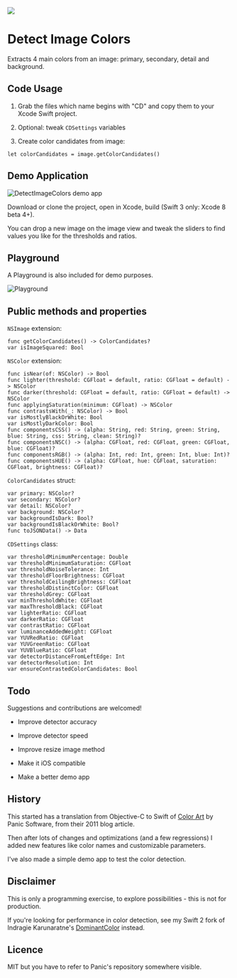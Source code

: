 ![](https://img.shields.io/badge/Swift-3-orange.svg?style=flat)

# Detect Image Colors

Extracts 4 main colors from an image: primary, secondary, detail and background.

## Code Usage

1. Grab the files which name begins with "CD" and copy them to your Xcode Swift project.

2. Optional: tweak `CDSettings` variables

3. Create color candidates from image:

```   
let colorCandidates = image.getColorCandidates()
```  

## Demo Application

![DetectImageColors demo app](https://www.evernote.com/shard/s89/sh/691456c3-1d2b-4b3c-8faf-2105af6bb380/e43f803817a7a7a2/res/2d53de18-7bc0-444a-adea-40bc2213e48d/skitch.png)

Download or clone the project, open in Xcode, build (Swift 3 only: Xcode 8 beta 4+).

You can drop a new image on the image view and tweak the sliders to find values you like for the thresholds and ratios.

## Playground

A Playground is also included for demo purposes.

![Playground](https://www.evernote.com/shard/s89/sh/f223b9ae-e80e-42e1-a5ea-84440b04d3d1/9c0807d8f4b67d31/res/c0740876-dc0d-4000-b10f-b277e71f4d40/skitch.png)

## Public methods and properties

`NSImage` extension:

    func getColorCandidates() -> ColorCandidates?
    var isImageSquared: Bool

`NSColor` extension:

    func isNear(of: NSColor) -> Bool
    func lighter(threshold: CGFloat = default, ratio: CGFloat = default) -> NSColor
    func darker(threshold: CGFloat = default, ratio: CGFloat = default) -> NSColor
    func applyingSaturation(minimum: CGFloat) -> NSColor
    func contrastsWith(_: NSColor) -> Bool
    var isMostlyBlackOrWhite: Bool
    var isMostlyDarkColor: Bool
    func componentsCSS() -> (alpha: String, red: String, green: String, blue: String, css: String, clean: String)?
    func componentsNSC() -> (alpha: CGFloat, red: CGFloat, green: CGFloat, blue: CGFloat)?
    func componentsRGB() -> (alpha: Int, red: Int, green: Int, blue: Int)?
    func componentsHUE() -> (alpha: CGFloat, hue: CGFloat, saturation: CGFloat, brightness: CGFloat)?

`ColorCandidates` struct:

    var primary: NSColor?
    var secondary: NSColor?
    var detail: NSColor?
    var background: NSColor?
    var backgroundIsDark: Bool?
    var backgroundIsBlackOrWhite: Bool?
    func toJSONData() -> Data

`CDSettings` class:

    var thresholdMinimumPercentage: Double
    var thresholdMinimumSaturation: CGFloat
    var thresholdNoiseTolerance: Int
    var thresholdFloorBrightness: CGFloat
    var thresholdCeilingBrightness: CGFloat
    var thresholdDistinctColor: CGFloat
    var thresholdGrey: CGFloat
    var minThresholdWhite: CGFloat
    var maxThresholdBlack: CGFloat
    var lighterRatio: CGFloat
    var darkerRatio: CGFloat
    var contrastRatio: CGFloat
    var luminanceAddedWeight: CGFloat
    var YUVRedRatio: CGFloat
    var YUVGreenRatio: CGFloat
    var YUVBlueRatio: CGFloat
    var detectorDistanceFromLeftEdge: Int
    var detectorResolution: Int
    var ensureContrastedColorCandidates: Bool

## Todo

Suggestions and contributions are welcomed! 

- Improve detector accuracy

- Improve detector speed

- Improve resize image method

- Make it iOS compatible

- Make a better demo app

## History

This started has a translation from Objective-C to Swift of [Color Art](https://github.com/panicinc/ColorArt) by Panic Software, from their 2011 blog article.

Then after lots of changes and optimizations (and a few regressions) I added new features like color names and customizable parameters.

I've also made a simple demo app to test the color detection.

## Disclaimer

This is only a programming exercise, to explore possibilities - this is not for production.

If you're looking for performance in color detection, see my Swift 2 fork of Indragie Karunaratne's [DominantColor](https://github.com/ericdke/DominantColor) instead.

## Licence

MIT but you have to refer to Panic's repository somewhere visible.